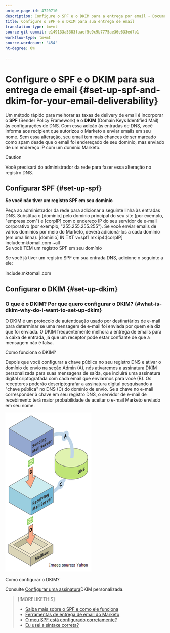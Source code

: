 ```yaml
---
unique-page-id: 4720710
description: Configure o SPF e o DKIM para a entrega por email - Documentos do Marketing - Documentação do produto
title: Configure o SPF e o DKIM para sua entrega de email
translation-type: tm+mt
source-git-commit: e149133a5383faaef5e9c9b7775ae36e633ed7b1
workflow-type: tm+mt
source-wordcount: '454'
ht-degree: 0%

---
```



# Configure o SPF e o DKIM para sua entrega de email {#set-up-spf-and-dkim-for-your-email-deliverability}

Um método rápido para melhorar as taxas de delivery de email é incorporar o **SPF** (Sender Policy Framework) e o **DKIM** (Domain Keys Identified Mail) às configurações de DNS. Com essa adição às entradas de DNS, você informa aos recipient que autorizou o Marketo a enviar emails em seu nome. Sem essa alteração, seu email tem mais chances de ser marcado como spam desde que o email foi endereçado de seu domínio, mas enviado de um endereço IP com um domínio Marketo.

>[!CAUTION]
>
>Você precisará do administrador da rede para fazer essa alteração no registro DNS.

## Configurar SPF {#set-up-spf}

**Se você não tiver um registro SPF em seu domínio**

Peça ao administrador da rede para adicionar a seguinte linha às entradas DNS. Substitua o [domínio] pelo domínio principal do seu site (por exemplo, &quot;empresa.com&quot;) e [corpIP] com o endereço IP do seu servidor de e-mail corporativo (por exemplo, &quot;255.255.255.255&quot;). Se você enviar emails de vários domínios por meio do Marketo, deverá adicioná-los a cada domínio (em uma linha).
[domínio] IN TXT v=spf1 mx ip4:[corpIP] include:mktomail.com ~all\
Se você TEM um registro SPF em seu domínio

Se você já tiver um registro SPF em sua entrada DNS, adicione o seguinte a ele:

include:mktomail.com

## Configurar o DKIM {#set-up-dkim}

### O que é o DKIM? Por que quero configurar o DKIM? {#what-is-dkim-why-do-i-want-to-set-up-dkim}

O DKIM é um protocolo de autenticação usado por destinatários de e-mail para determinar se uma mensagem de e-mail foi enviada por quem ela diz que foi enviada. O DKIM frequentemente melhora a entrega de emails para a caixa de entrada, já que um receptor pode estar confiante de que a mensagem não é falsa.

Como funciona o DKIM?

Depois que você configurar a chave pública no seu registro DNS e ativar o domínio de envio na seção Admin (A), nós ativaremos a assinatura DKIM personalizada para suas mensagens de saída, que incluirá uma assinatura digital criptografada com cada email que enviarmos para você (B). Os receptores poderão descriptografar a assinatura digital pesquisando a &quot;chave pública&quot; no DNS (C) do domínio de envio. Se a chave no e-mail corresponder à chave em seu registro DNS, o servidor de e-mail de recebimento terá maior probabilidade de aceitar o e-mail Marketo enviado em seu nome.

![](assets/image2015-1-12-13-3a56-3a55.png)

Como configurar o DKIM?

Consulte [Configurar uma assinatura](set-up-a-custom-dkim-signature.md)DKIM personalizada.

>[!MORELIKETHIS]
>
>* [Saiba mais sobre o SPF e como ele funciona](http://www.open-spf.org/Introduction/)
>* [Ferramentas de entrega de email do Marketo](https://www.marketo.com/software/email-marketing/email-deliverability/)
>* [O meu SPF está configurado corretamente?](http://www.kitterman.com/spf/validate.html)
>* [Eu usei a sintaxe correta?](http://www.open-spf.org/SPF_Record_Syntax/)

>



